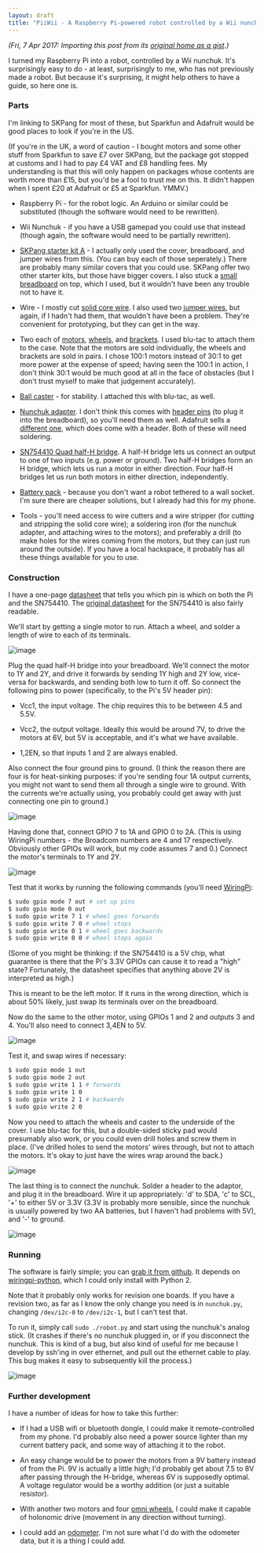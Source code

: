 ```yaml
---
layout: draft
title: "PiiWii - A Raspberry Pi-powered robot controlled by a Wii nunchuck"
---
```

*(Fri, 7 Apr 2017: Importing this post from its [original home as a gist](https://gist.github.com/ChickenProp/3805370).)*

I turned my Raspberry Pi into a robot, controlled by a Wii nunchuk. It's surprisingly easy to do - at least, surprisingly to me, who has not previously made a robot. But because it's surprising, it might help others to have a guide, so here one is.

### Parts

I'm linking to SKPang for most of these, but Sparkfun and Adafruit would be good places to look if you're in the US.

(If you're in the UK, a word of caution - I bought motors and some other stuff from Sparkfun to save £7 over SKPang, but the package got stopped at customs and I had to pay £4 VAT and £8 handling fees. My understanding is that this will only happen on packages whose contents are worth more than £15, but you'd be a fool to trust me on this. It didn't happen when I spent £20 at Adafruit or £5 at Sparkfun. YMMV.)

* Raspberry Pi - for the robot logic. An Arduino or similar could be substituted (though the software would need to be rewritten).

* Wii Nunchuk - if you have a USB gamepad you could use that instead (though again, the software would need to be partially rewritten).

* [SKPang starter kit A](http://www.skpang.co.uk/catalog/starter-kita-for-raspberry-pi-pi-not-include-p-1070.html) - I actually only used the cover, breadboard, and jumper wires from this. (You can buy each of those seperately.) There are probably many similar covers that you could use. SKPang offer two other starter kits, but those have bigger covers. I also stuck a [small breadboard](http://www.skpang.co.uk/catalog/breadboard-300-contact-pack-of-2-p-1111.html) on top, which I used, but it wouldn't have been any trouble not to have it.

* Wire - I mostly cut [solid core wire](http://www.skpang.co.uk/catalog/solid-core-hookup-wire-red-p-648.html). I also used two [jumper wires](http://www.skpang.co.uk/catalog/jumper-wires-kit-mm-65pcs-p-386.html), but again, if I hadn't had them, that wouldn't have been a problem. They're convenient for prototyping, but they can get in the way.

* Two each of [motors](http://www.skpang.co.uk/catalog/1001-micro-metal-gearmotor-p-467.html), [wheels](http://www.skpang.co.uk/catalog/pololu-wheel-32x7mm-pair-white-p-462.html), and [brackets](http://www.skpang.co.uk/catalog/pololu-micro-metal-gearmotor-bracket-extended-pair-p-481.html). I used blu-tac to attach them to the case. Note that the motors are sold individually, the wheels and brackets are sold in pairs. I chose 100:1 motors instead of 30:1 to get more power at the expense of speed; having seen the 100:1 in action, I don't think 30:1 would be much good at all in the face of obstacles (but I don't trust myself to make that judgement accurately).

* [Ball caster](http://www.skpang.co.uk/catalog/pololu-ball-caster-with-38-metal-ball-p-464.html) - for stability. I attached this with blu-tac, as well.

* [Nunchuk adapter](https://www.sparkfun.com/products/9281). I don't think this comes with [header pins](http://www.skpang.co.uk/catalog/break-away-headers-straight-36-way-p-546.html) (to plug it into the breadboard), so you'll need them as well. Adafruit sells a [different one](http://www.adafruit.com/products/345), which does come with a header. Both of these will need soldering.

* [SN754410 Quad half-H bridge](http://www.skpang.co.uk/catalog/hbridge-motor-driver-1a-p-488.html). A half-H bridge lets us connect an output to one of two inputs (e.g. power or ground). Two half-H bridges form an H bridge, which lets us run a motor in either direction. Four half-H bridges let us run both motors in either direction, independently.

* [Battery pack](http://www.amazon.co.uk/gp/product/B0073F92OK/ref=oh_details_o00_s00_i00) - because you don't want a robot tethered to a wall socket. I'm sure there are cheaper solutions, but I already had this for my phone.

* Tools - you'll need access to wire cutters and a wire stripper (for cutting and stripping the solid core wire); a soldering iron (for the nunchuk adapter, and attaching wires to the motors); and preferably a drill (to make holes for the wires coming from the motors, but they can just run around the outside). If you have a local hackspace, it probably has all these things available for you to use.

### Construction

I have a one-page [datasheet](https://github.com/ChickenProp/credit-card-datasheets/blob/master/credit-card-datasheets.pdf?raw=true) that tells you which pin is which on both the Pi and the SN754410. The [original datasheet](http://www.sparkfun.com/datasheets/IC/SN754410.pdf) for the SN754410 is also fairly readable.

We'll start by getting a single motor to run. Attach a wheel, and solder a length of wire to each of its terminals.

![image](http://i.imgur.com/r6RS3h.jpg)

Plug the quad half-H bridge into your breadboard. We'll connect the motor to 1Y and 2Y, and drive it forwards by sending 1Y high and 2Y low, vice-versa for backwards, and sending both low to turn it off. So connect the following pins to power (specifically, to the Pi's 5V header pin):

* Vcc1, the input voltage. The chip requires this to be between 4.5 and 5.5V.

* Vcc2, the output voltage. Ideally this would be around 7V, to drive the motors at 6V, but 5V is acceptable, and it's what we have available.

* 1,2EN, so that inputs 1 and 2 are always enabled.

Also connect the four ground pins to ground. (I think the reason there are four is for heat-sinking purposes: if you're sending four 1A output currents, you might not want to send them all through a single wire to ground. With the currents we're actually using, you probably could get away with just connecting one pin to ground.)

![image](http://i.imgur.com/wsX0zh.jpg)

Having done that, connect GPIO 7 to 1A and GPIO 0 to 2A. (This is using WiringPi numbers - the Broadcom numbers are 4 and 17 respectively. Obviously other GPIOs will work, but my code assumes 7 and 0.) Connect the motor's terminals to 1Y and 2Y.

![image](http://i.imgur.com/YnCV4h.jpg)

Test that it works by running the following commands (you'll need [WiringPi](https://projects.drogon.net/raspberry-pi/wiringpi/download-and-install/):

```sh
$ sudo gpio mode 7 out # set up pins
$ sudo gpio mode 0 out
$ sudo gpio write 7 1 # wheel goes forwards
$ sudo gpio write 7 0 # wheel stops
$ sudo gpio write 0 1 # wheel goes backwards
$ sudo gpio write 0 0 # wheel stops again
```

(Some of you might be thinking: if the SN754410 is a 5V chip, what guarantee is there that the Pi's 3.3V GPIOs can cause it to read a "high" state? Fortunately, the datasheet specifies that anything above 2V is interpreted as high.)

This is meant to be the left motor. If it runs in the wrong direction, which is about 50% likely, just swap its terminals over on the breadboard.

Now do the same to the other motor, using GPIOs 1 and 2 and outputs 3 and 4. You'll also need to connect 3,4EN to 5V.

![image](http://i.imgur.com/9tzYLh.jpg)

Test it, and swap wires if necessary:

```sh
$ sudo gpio mode 1 out
$ sudo gpio mode 2 out
$ sudo gpio write 1 1 # forwards
$ sudo gpio write 1 0
$ sudo gpio write 2 1 # backwards
$ sudo gpio write 2 0
```

Now you need to attach the wheels and caster to the underside of the cover. I use blu-tac for this, but a double-sided sticky pad would presumably also work, or you could even drill holes and screw them in place. (I've drilled holes to send the motors' wires through, but not to attach the motors. It's okay to just have the wires wrap around the back.)

![image](http://i.imgur.com/NWzhMh.jpg)

The last thing is to connect the nunchuk. Solder a header to the adaptor, and plug it in the breadboard. Wire it up appropriately: 'd' to SDA, 'c' to SCL, '+' to either 5V or 3.3V (3.3V is probably more sensible, since the nunchuk is usually powered by two AA batteries, but I haven't had problems with 5V), and '-' to ground.

![image](http://i.imgur.com/rK4mHh.jpg)

### Running

The software is fairly simple; you can [grab it from github](https://github.com/ChickenProp/piiwii). It depends on [wiringpi-python](https://github.com/WiringPi/WiringPi-Python), which I could only install with Python 2.

Note that it probably only works for revision one boards. If you have a revision two, as far as I know the only change you need is in `nunchuk.py`, changing `/dev/i2c-0` to `/dev/i2c-1`, but I can't test that.

To run it, simply call `sudo ./robot.py` and start using the nunchuk's analog stick. (It crashes if there's no nunchuk plugged in, or if you disconnect the nunchuk. This is kind of a bug, but also kind of useful for me because I develop by ssh'ing in over ethernet, and pull out the ethernet cable to play. This bug makes it easy to subsequently kill the process.)

![image](http://i.imgur.com/mLqrJh.jpg)

### Further development

I have a number of ideas for how to take this further:

* If I had a USB wifi or bluetooth dongle, I could make it remote-controlled from my phone. I'd probably also need a power source lighter than my current battery pack, and some way of attaching it to the robot.

* An easy change would be to power the motors from a 9V battery instead of from the Pi. 9V is actually a little high; I'd probably get about 7.5 to 8V after passing through the H-bridge, whereas 6V is supposedly optimal. A voltage regulator would be a worthy addition (or just a suitable resistor).

* With another two motors and four [omni wheels](http://en.wikipedia.org/wiki/Omni_wheel), I could make it capable of holonomic drive (movement in any direction without turning).

* I could add an [odometer](http://blog.jgc.org/2012/09/conversion-of-cheap-optical-mouse-to.html). I'm not sure what I'd do with the odometer data, but it is a thing I could add.
